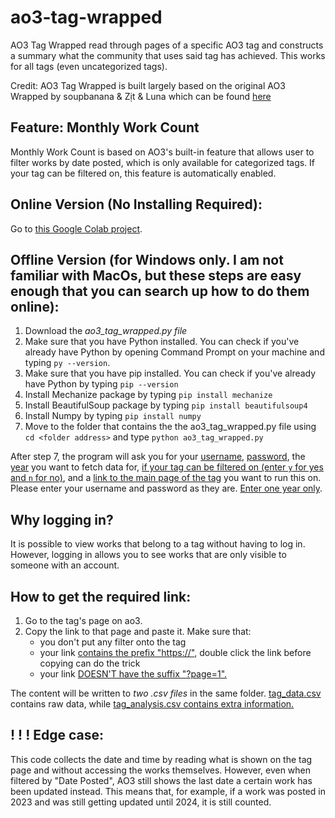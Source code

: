 # ao3-tag-wrapped
AO3 Tag Wrapped read through pages of a specific AO3 tag and constructs a summary what the community that uses said tag has achieved. This works for all tags (even uncategorized tags).

Credit: AO3 Tag Wrapped is built largely based on the original AO3 Wrapped by soupbanana & Zịt & Luna which can be found <a href="https://colab.research.google.com/drive/1N7nsj_aVszbJqfSFWvh3LquND8GluCNb?usp=sharing">here</a>

<h2>Feature: Monthly Work Count</h2>
Monthly Work Count is based on AO3's built-in feature that allows user to filter works by date posted, which is only available for categorized tags. If your tag can be filtered on, this feature is automatically enabled.

<h2>Online Version (No Installing Required):</h2>
Go to <a href="https://colab.research.google.com/drive/1CnJcZD-yL4a9jIv1WKMDZFSu0TzDEs1c?usp=sharing">this Google Colab project</a>.

<h2>Offline Version (for Windows only. I am not familiar with MacOs, but these steps are easy enough that you can search up how to do them online):</h2>

1. Download the <i>ao3_tag_wrapped.py file</i>
2. Make sure that you have Python installed. You can check if you've already have Python by opening Command Prompt on your machine and typing `py --version`.
3. Make sure that you have pip installed. You can check if you've already have Python by typing `pip --version`
4. Install Mechanize package by typing `pip install mechanize`
5. Install BeautifulSoup package by typing `pip install beautifulsoup4`
6. Install Numpy by typing `pip install numpy`
7. Move to the folder that contains the the ao3_tag_wrapped.py file using `cd <folder address>` and type `python ao3_tag_wrapped.py`

After step 7, the program will ask you for your <ins>username</ins>, <ins>password</ins>, the <ins>year</ins> you want to fetch data for, <ins>if your tag can be filtered on (enter `y` for yes and `n` for no)</ins>, and a <ins>link to the main page of the tag</ins> you want to run this on. Please enter your username and password as they are. <ins>Enter one year only</ins>.

<h2>Why logging in?</h2>
It is possible to view works that belong to a tag without having to log in. However, logging in allows you to see works that are only visible to someone with an account.

<h2>How to get the required link:</h2>

1. Go to the tag's page on ao3.
2. Copy the link to that page and paste it. Make sure that:
   - you don't put any filter onto the tag
   - your link <ins>contains the prefix "https://"</ins>, double click the link before copying can do the trick
   - your link <ins>DOESN'T have the suffix "?page=1".</ins>

The content will be written to <i>two .csv files</i> in the same folder. <ins>tag_data.csv</ins> contains raw data, while <ins>tag_analysis.csv<ins> contains extra information.

<h2>! ! ! Edge case:</h2>
This code collects the date and time by reading what is shown on the tag page and without accessing the works themselves. However, even when filtered by "Date Posted", AO3 still shows the last date a certain work has been updated instead. This means that, for example, if a work was posted in 2023 and was still getting updated until 2024, it is still counted.